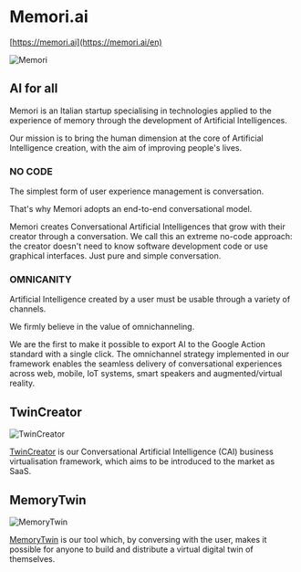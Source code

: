 # Memori.ai

[https://memori.ai](https://memori.ai/en)

![Memori](https://memori.ai/en/assets/memoriai-fulltext.svg/@@images/image/mini)

## AI for all

Memori is an Italian startup specialising in technologies applied to the experience of memory through the development of Artificial Intelligences.

Our mission is to bring the human dimension at the core of Artificial Intelligence creation, with the aim of improving people's lives.

### NO CODE

The simplest form of user experience management is conversation.

That's why Memori adopts an end-to-end conversational model.

Memori creates Conversational Artificial Intelligences that grow with their creator through a conversation. We call this an extreme no-code approach: the creator doesn't need to know software development code or use graphical interfaces. Just pure and simple conversation.

### OMNICANITY

Artificial Intelligence created by a user must be usable through a variety of channels.

We firmly believe in the value of omnichanneling.

We are the first to make it possible to export AI to the Google Action standard with a single click. The omnichannel strategy implemented in our framework enables the seamless delivery of conversational experiences across web, mobile, IoT systems, smart speakers and augmented/virtual reality.

## TwinCreator

![TwinCreator](https://twincreator.com/en/assets/twinlogo.svg/@@images/image/mini)

[TwinCreator](https://twincreator.com/en) is our Conversational Artificial Intelligence (CAI) business virtualisation framework, which aims to be introduced to the market as SaaS.

## MemoryTwin

![MemoryTwin](https://memorytwin.com/it/risorse/memorytwin-logo-text.svg/@@images/image/mini)

[MemoryTwin](https://memorytwin.com/en) is our tool which, by conversing with the user, makes it possible for anyone to build and distribute a virtual digital twin of themselves.
